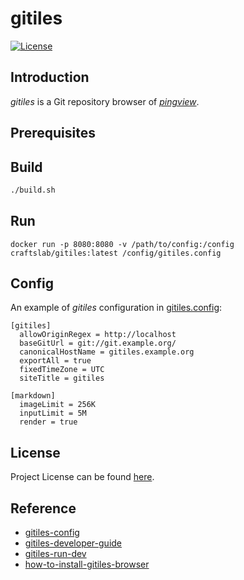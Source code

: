 # gitiles

[![License](https://img.shields.io/github/license/pingview/gitiles.svg?color=brightgreen)](https://github.com/pingview/gitiles/blob/main/LICENSE)



## Introduction

*gitiles* is a Git repository browser of *[pingview](https://github.com/pingview/)*.



## Prerequisites



## Build

```bash
./build.sh
```



## Run

```
docker run -p 8080:8080 -v /path/to/config:/config craftslab/gitiles:latest /config/gitiles.config
```



## Config

An example of *gitiles* configuration in [gitiles.config](https://github.com/pingview/gitiles/blob/main/config/gitiles.config):

```
[gitiles]
  allowOriginRegex = http://localhost
  baseGitUrl = git://git.example.org/
  canonicalHostName = gitiles.example.org
  exportAll = true
  fixedTimeZone = UTC
  siteTitle = gitiles

[markdown]
  imageLimit = 256K
  inputLimit = 5M
  render = true
```



## License

Project License can be found [here](LICENSE).



## Reference

- [gitiles-config](https://gerrit.googlesource.com/gitiles/+/refs/tags/v1.2.0/Documentation/config.md)
- [gitiles-developer-guide](https://gerrit.googlesource.com/gitiles/+/refs/tags/v1.2.0/Documentation/developer-guide.md)
- [gitiles-run-dev](https://gerrit.googlesource.com/gitiles/+/refs/tags/v1.2.0/tools/run_dev.sh)
- [how-to-install-gitiles-browser](https://lynxbee.com/how-to-install-gitiles-browser-for-git-repositories/)
